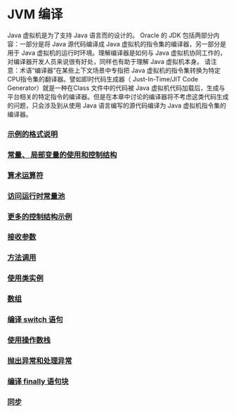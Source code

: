 # JVM 编译 

Java 虚拟机是为了支持 Java 语言而的设计的。 Oracle 的 JDK 包括两部分内容：一部分是将 Java 源代码编译成 Java 虚拟机的指令集的编译器，另一部分是用于 Java 虚拟机的运行时环境。理解编译器是如何与 Java 虚拟机协同工作的，对编译器开发人员来说很有好处，同样也有助于理解 Java 虚拟机本身。
请注意：术语“编译器”在某些上下文场景中专指把 Java 虚拟机的指令集转换为特定 CPU指令集的翻译器。譬如即时代码生成器（ Just-In-Time/JIT Code Generator）就是一种在Class 文件中的代码被 Java 虚拟机代码加载后，生成与平台相关的特定指令的编译器。但是在本章中讨论的编译器将不考虑这类代码生成的问题，只会涉及到从使用 Java 语言编写的源代码编译为 Java 虚拟机指令集的编译器。

### [示例的格式说明](SampleFormatDescription.md)

### [常量、 局部变量的使用和控制结构](TheUseAndControlOfConstantAndLocalVariables.md)

### [算术运算符](ArithmeticOperator.md)

### [访问运行时常量池](AccessRuntimeConstantPool.md)

### [更多的控制结构示例](MoreControlStructureExamples.md)

### [接收参数](ReceivingParameters.md)

### [方法调用](MethodCall.md)

### [使用类实例](UseClassInstance.md)

### [数组](Array.md)

### [编译 switch 语句](CompilerSwitchStatement.md)

### [使用操作数栈](OperandStack.md)

### [抛出异常和处理异常](ThrowExceptionAndExceptionHandling.md)

### [编译 finally 语句块](CompilerFinallyStatementBlock.md)

### [同步](Synchronization.md)